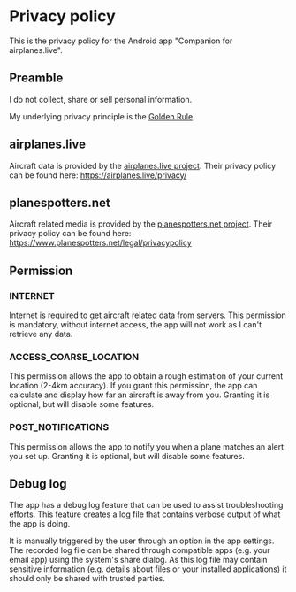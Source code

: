 <style>
  nav, footer { display: none; }
</style>

# Privacy policy

This is the privacy policy for the Android app "Companion for airplanes.live".

## Preamble

I do not collect, share or sell personal information.

My underlying privacy principle is the [Golden Rule](https://en.wikipedia.org/wiki/Golden_Rule).

## airplanes.live

Aircraft data is provided by the [airplanes.live project](https://airplanes.live).
Their privacy policy can be found here: https://airplanes.live/privacy/

## planespotters.net

Aircraft related media is provided by the [planespotters.net project](https://www.planespotters.net).
Their privacy policy can be found here: https://www.planespotters.net/legal/privacypolicy

## Permission

### INTERNET

Internet is required to get aircraft related data from servers.
This permission is mandatory, without internet access, the app will not work as I can't retrieve any data.

### ACCESS_COARSE_LOCATION

This permission allows the app to obtain a rough estimation of your current location (2-4km accuracy).
If you grant this permission, the app can calculate and display how far an aircraft is away from you.
Granting it is optional, but will disable some features.

### POST_NOTIFICATIONS

This permission allows the app to notify you when a plane matches an alert you set up.
Granting it is optional, but will disable some features.

## Debug log

The app has a debug log feature that can be used to assist troubleshooting efforts.
This feature creates a log file that contains verbose output of what the app is doing.

It is manually triggered by the user through an option in the app settings.
The recorded log file can be shared through compatible apps (e.g. your email app) using the system's share dialog.
As this log file may contain sensitive information (e.g. details about files or your installed applications) it should
only be shared with trusted parties.
